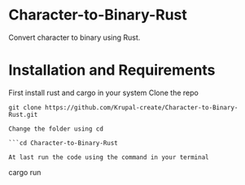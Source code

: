# Character-to-Binary-Rust
Convert character to binary using Rust.

# Installation and Requirements
First install rust and cargo in your system
Clone the repo
```
git clone https://github.com/Krupal-create/Character-to-Binary-Rust.git

Change the folder using cd

```cd Character-to-Binary-Rust

At last run the code using the command in your terminal
```
cargo run

